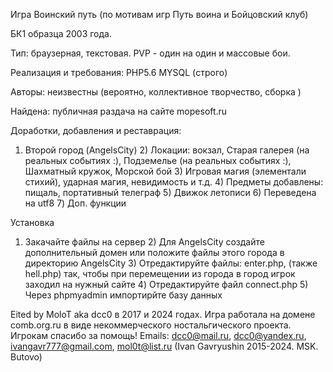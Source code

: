 Игра Воинский путь (по мотивам игр Путь воина и Бойцовский клуб)

БК1 образца 2003 года.

Тип: браузерная, текстовая. PVP - один на один и массовые бои.

Реализация и требования: PHP5.6 MYSQL (строго)

Авторы: неизвестны (вероятно, коллективное творчество, сборка )

Найдена: публичная раздача на сайте mopesoft.ru

Доработки, добавления и реставрация:

1) Второй город (AngelsCity) 2) Локации: вокзал, Старая галерея (на реальных событиях :), Подземелье (на реальных событиях :), Шахматный кружок, Морской бой 3) Игровая магия (элементали стихий), ударная магия, невидимость и т.д. 4) Предметы добавлены: пищаль, портативный телеграф 5) Движок летописи 6) Переведена на utf8 7) Доп. функции

Установка

1) Закачайте файлы на сервер 2) Для AngelsCity создайте дополнительный домен или положите файлы этого города в директорию AngelsCity 3) Отредактируйте файлы: enter.php, (также hell.php) так, чтобы при перемещении из города в город игрок заходил на нужный сайте 4) Отредактируйте файл connect.php 5) Через phpmyadmin импортирйте базу данных

Eited by MoloT aka dcc0 в 2017 и 2024 годах. Игра работала на домене comb.org.ru в виде некоммерческого ностальгического проекта. Игрокам спасибо за помощь!
Emails: dcc0@mail.ru, dcc0@yandex.ru, ivangavr777@gmail.com, mol0t@list.ru
(Ivan Gavryushin 2015-2024. MSK. Butovo)

